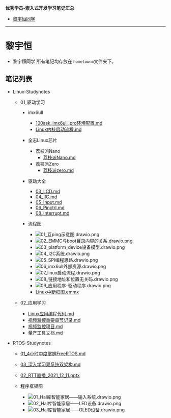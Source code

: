 **优秀学员-嵌入式开发学习笔记汇总**

- [黎宇恒同学](#黎宇恒)
----

# 黎宇恒

- 黎宇恒同学 所有笔记均存放在 `hometownm`文件夹下。


## 笔记列表

- Linux-Studynotes
  - 01_驱动学习
    - imx6ull
      - [100ask_imx6ull_pro环境配置.md](hometownm/Linux-Studynotes/01_驱动学习/imx6ull/100ask_imx6ull_pro环境配置.md)
      - [Linux内核启动流程.md](hometownm/Linux-Studynotes/01_驱动学习/imx6ull/Linux内核启动流程.md)


    - 全志Linux芯片
      - 荔枝派Nano
        - [荔枝派Nano.md](hometownm/Linux-Studynotes/01_驱动学习/全志Linux芯片/荔枝派Nano/荔枝派Nano.md)
      - 荔枝派Zero
        - [荔枝派zero.md](hometownm/Linux-Studynotes/01_驱动学习/全志Linux芯片/荔枝派Zero/荔枝派zero.md) 


    - 驱动大全
      - [03_LCD.md](hometownm/Linux-Studynotes/01_驱动学习/驱动大全/03_LCD.md)
      - [04_IIC.md](hometownm/Linux-Studynotes/01_驱动学习/驱动大全/04_IIC.md)
      - [05_Input.md](hometownm/Linux-Studynotes/01_驱动学习/驱动大全/05_Input.md)
      - [06_Pinctrl.md](hometownm/Linux-Studynotes/01_驱动学习/驱动大全/06_Pinctrl.md)
      - [08_Interrupt.md](hometownm/Linux-Studynotes/01_驱动学习/驱动大全/08_Interrupt.md)


    - 流程图
      - ![01_互ping示意图.drawio.png](http://studynotes.100ask.net/hometownm/Linux-Studynotes/01_驱动学习/流程图/01_互ping示意图.drawio.png) 
      - ![02_EMMC与boot目录内容的关系.drawio.png](http://studynotes.100ask.net/hometownm/Linux-Studynotes/01_驱动学习/流程图/02_EMMC与boot目录内容的关系.drawio.png)
      - ![03_platform_device设备模型.drawio.png](http://studynotes.100ask.net/hometownm/Linux-Studynotes/01_驱动学习/流程图/03_platform_device设备模型.drawio.png)
      - ![04_I2C系统.drawio.png](http://studynotes.100ask.net/hometownm/Linux-Studynotes/01_驱动学习/流程图/04_I2C系统.drawio.png)
      - ![05_SPI编程思路.drawio.png](http://studynotes.100ask.net/hometownm/Linux-Studynotes/01_驱动学习/流程图/05_SPI编程思路.drawio.png)
      - ![06_imx6ull外部资源.drawio.png](http://studynotes.100ask.net/hometownm/Linux-Studynotes/01_驱动学习/流程图/06_imx6ull外部资源.drawio.png)
      - ![07_linux启动流程.drawio.png](http://studynotes.100ask.net/hometownm/Linux-Studynotes/01_驱动学习/流程图/07_linux启动流程.drawio.png)
      - ![08_链接地址和位置无关码.drawio.png](http://studynotes.100ask.net/hometownm/Linux-Studynotes/01_驱动学习/流程图/08_链接地址和位置无关码.drawio.png)
      - ![09_应用程序-驱动程序.drawio.png](http://studynotes.100ask.net/hometownm/Linux-Studynotes/01_驱动学习/流程图/09_应用程序-驱动程序.drawio.png)
      - [Linux中断框图.emmx](http://studynotes.100ask.net/hometownm/Linux-Studynotes/01_驱动学习/流程图/Linux中断框图.emmx)
                 
  - 02_应用学习
    - [Linux应用编程代码.md](hometownm/Linux-Studynotes/02_应用学习/Linux应用编程代码.md)
    - [视频监控重要章节记录.md](hometownm/Linux-Studynotes/02_应用学习/视频监控重要章节记录.md)
    - [视频监控项目.md](hometownm/Linux-Studynotes/02_应用学习/视频监控项目.md)
    - [量产工具文档.md](hometownm/Linux-Studynotes/02_应用学习/量产工具文档.md)
   
- RTOS-Studynotes
  - [01_4小时中度掌握FreeRTOS.md](hometownm/RTOS-Studynotes/01_4小时中度掌握FreeRTOS.md)
  - [03_深入学习双系统双架构.md](hometownm/RTOS-Studynotes/03_深入学习双系统双架构.md)
  - [02_RTT直播_2021_12_11.pptx](http://studynotes.100ask.net/hometownm/RTOS-Studynotes/02_RTT直播_2021_12_11.pptx)
  
  - 程序框架图
    - ![01_Hal库智能家居——输入系统.drawio.png](http://studynotes.100ask.net/hometownm/RTOS-Studynotes/程序框架图/01_Hal库智能家居——输入系统.drawio.png)
    - ![02_Hal库智能家居——LED设备.drawio.png](http://studynotes.100ask.net/hometownm/RTOS-Studynotes/程序框架图/02_Hal库智能家居——LED设备.drawio.png)
    - ![03_Hal库智能家居——OLED设备.drawio.png](http://studynotes.100ask.net/hometownm/RTOS-Studynotes/程序框架图/03_Hal库智能家居——OLED设备.drawio.png)


